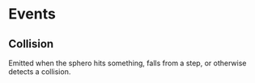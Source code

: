 # Events

## Collision

Emitted when the sphero hits something, falls from a step, or otherwise detects a collision.
